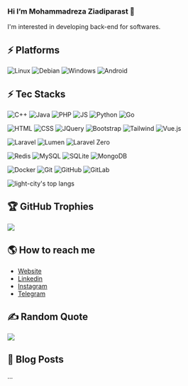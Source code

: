 ###  Hi I’m Mohammadreza Ziadiparast 👋

I'm interested in developing back-end for softwares.

<!---
ziadiparast/ziadiparast is a ✨ special ✨ repository because its `README.md` (this file) appears on your GitHub profile.
You can click the Preview link to take a look at your changes.
--->

## ⚡ Platforms

![Linux](https://img.shields.io/badge/Linux-FCC624?style=for-the-badge&logo=linux&logoColor=black)
![Debian](https://img.shields.io/badge/Debian-ffffff?style=for-the-badge&logo=debian&logoColor=purple)
![Windows](https://img.shields.io/badge/Windows-0078D6?style=for-the-badge&logo=windows&logoColor=white)
![Android](https://img.shields.io/badge/Android-3DDC84?style=for-the-badge&logo=android&logoColor=white)


## ⚡ Tec Stacks

![C++](https://img.shields.io/badge/-C++-00599C?style=flat-square&logo=c)
![Java](https://img.shields.io/badge/-java-E34A86?style=flat-square&logo=oracle)
![PHP](https://img.shields.io/badge/-PHP-00599C?style=flat-square&logo=PHP&logoColor=white)
![JS](https://img.shields.io/badge/-JavaScript-F7DF1E?style=flat-square&logo=JavaScript&logoColor=black)
![Python](https://img.shields.io/badge/-Python-3776AB?style=flat-square&logo=Python&logoColor=FFD744)
![Go](https://img.shields.io/badge/-go-%23E44D27?style=flat-square&logo=go&logoColor=ffffff)

![HTML](https://img.shields.io/badge/-HTML-E34F26?style=flat-square&logo=HTML5&logoColor=ffffff)
![CSS](https://img.shields.io/badge/-CSS-1572B6?style=flat-square&logo=CSS3&logoColor=ffffff)
![JQuery](https://img.shields.io/badge/-JQuery-0769AD?style=flat-square&logo=JQuery&logoColor=ffffff)
![Bootstrap](https://img.shields.io/badge/-Bootstrap-7952B3?style=flat-square&logo=Bootstrap&logoColor=ffffff)
![Tailwind](https://img.shields.io/badge/-Tailwind-06B6D4?style=flat-square&logo=TailwindCss&logoColor=ffffff)
![Vue.js](https://img.shields.io/badge/-Vue.js-4FC08D?style=flat-square&logo=Vue.js&logoColor=ffffff)

![Laravel](https://img.shields.io/badge/-Laravel-FF2D20?style=flat-square&logo=Laravel&logoColor=ffffff)
![Lumen](https://img.shields.io/badge/-Lumen-E74430?style=flat-square&logo=Lumen&logoColor=ffffff)
![Laravel Zero](https://img.shields.io/badge/-Laravel_Zero-052834?style=flat-square)

![Redis](https://img.shields.io/badge/-Redis-DC382D?style=flat-square&logo=Redis&logoColor=ffffff)
![MySQL](https://img.shields.io/badge/-MySQL-3E6E93?style=flat-square&logo=MySQL&logoColor=ffffff)
![SQLite](https://img.shields.io/badge/-SQLite-003B57?style=flat-square&logo=sqlite&logoColor=ffffff)
![MongoDB](https://img.shields.io/badge/-MongoDB-black?style=flat-square&logo=MongoDB)

![Docker](https://img.shields.io/badge/-docker-blue?style=flat-square&logo=docker&logoColor=ffffff)
![Git](https://img.shields.io/badge/-Git-black?style=flat-square&logo=git)
![GitHub](https://img.shields.io/badge/-GitHub-181717?style=flat-square&logo=github)
![GitLab](https://img.shields.io/badge/-GitLab-FC6D26?style=flat-square&logo=gitlab&logoColor=ffffff)

<p align='left'>
  <img align="top" src="https://github-readme-stats.vercel.app/api/top-langs/?username=ziadiparast&bg_color=071A2C&line_height=20&text_color=FFFFFF" alt="light-city's top langs"/>
</p>

## 🏆 GitHub Trophies
![](https://github-profile-trophy.vercel.app/?username=ziadiparast&theme=radical&no-frame=false&no-bg=false&margin-w=4)

## 🌎 How to reach me
-  [Website](https://ziadiparast.ir)
-  [Linkedin](https://ir.linkedin.com/in/ziadiparast)
-  [Instagram](https://instagram.com/ziadiparast)
-  [Telegram](https://t.me/HW468278)

## ✍️ Random Quote
![](https://quotes-github-readme.vercel.app/api?type=horizontal&theme=radical)

## 🚀 Blog Posts
...









